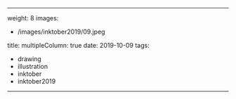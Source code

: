 
---
weight: 8
images:
- /images/inktober2019/09.jpeg

title:
multipleColumn: true
date: 2019-10-09
tags:
- drawing
- illustration
- inktober
- inktober2019
---

